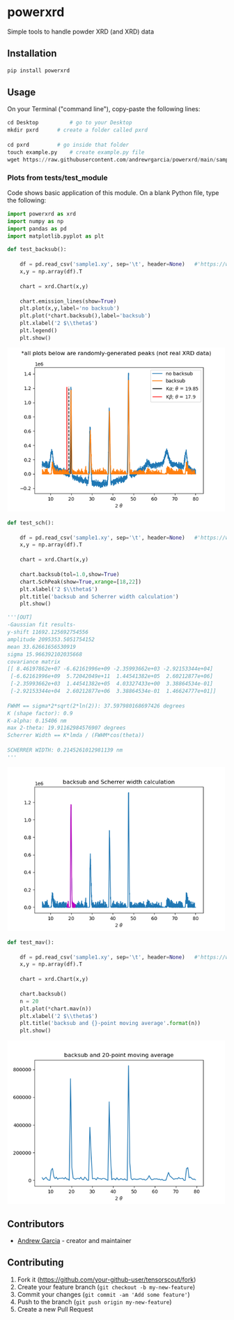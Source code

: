 # powerxrd
Simple tools to handle powder XRD (and XRD) data

## Installation

```bash
pip install powerxrd
```
## Usage
On your Terminal ("command line"), copy-paste the following lines:
```python 
cd Desktop   		# go to your Desktop
mkdir pxrd		# create a folder called pxrd

cd pxrd 		# go inside that folder
touch example.py  	# create example.py file
wget https://raw.githubusercontent.com/andrewrgarcia/powerxrd/main/sample1.xy	# download sample1.xy file
```

### Plots from tests/test_module

Code shows basic application of this module. On a blank Python file, type the following:


```python
import powerxrd as xrd
import numpy as np
import pandas as pd
import matplotlib.pyplot as plt
```

```python
def test_backsub():
    
    df = pd.read_csv('sample1.xy', sep='\t', header=None)   #'https://www.statology.org/pandas-read-text-file/'
    x,y = np.array(df).T

    chart = xrd.Chart(x,y)

    chart.emission_lines(show=True)
    plt.plot(x,y,label='no backsub')
    plt.plot(*chart.backsub(),label='backsub')
    plt.xlabel('2 $\\theta$')
    plt.legend()
    plt.show()
```

<img src="https://github.com/andrewrgarcia/powerxrd/blob/main/img/Figure_1.png?raw=true" width="500" >

```python
def test_sch():
    
    df = pd.read_csv('sample1.xy', sep='\t', header=None)   #'https://www.statology.org/pandas-read-text-file/'
    x,y = np.array(df).T

    chart = xrd.Chart(x,y)

    chart.backsub(tol=1.0,show=True)
    chart.SchPeak(show=True,xrange=[18,22])
    plt.xlabel('2 $\\theta$')
    plt.title('backsub and Scherrer width calculation')
    plt.show()
```
```python
'''[OUT]
-Gaussian fit results-
y-shift 11692.125692754556
amplitude 2095353.5051754152
mean 33.62661656530919
sigma 15.966392102035668
covariance matrix 
[[ 8.46197862e+07 -6.62161996e+09 -2.35993662e+03 -2.92153344e+04]
 [-6.62161996e+09  5.72042049e+11  1.44541382e+05  2.60212877e+06]
 [-2.35993662e+03  1.44541382e+05  4.03327433e+00  3.38864534e-01]
 [-2.92153344e+04  2.60212877e+06  3.38864534e-01  1.46624777e+01]]

FWHM == sigma*2*sqrt(2*ln(2)): 37.597980168697426 degrees
K (shape factor): 0.9
K-alpha: 0.15406 nm 
max 2-theta: 19.91162984576907 degrees
Scherrer Width == K*lmda / (FWHM*cos(theta))

SCHERRER WIDTH: 0.2145261012981139 nm
'''
```
<img src="https://github.com/andrewrgarcia/powerxrd/blob/main/img/Figure_2.png?raw=true" width="500" >


```python
def test_mav():
    
    df = pd.read_csv('sample1.xy', sep='\t', header=None)   #'https://www.statology.org/pandas-read-text-file/'
    x,y = np.array(df).T

    chart = xrd.Chart(x,y)

    chart.backsub()
    n = 20
    plt.plot(*chart.mav(n))
    plt.xlabel('2 $\\theta$')
    plt.title('backsub and {}-point moving average'.format(n))
    plt.show()
```

<img src="https://github.com/andrewrgarcia/powerxrd/blob/main/img/Figure_3.png?raw=true" width="500" >

## Contributors

- [Andrew Garcia](https://github.com/andrewrgarcia) - creator and maintainer

## Contributing

1. Fork it (<https://github.com/your-github-user/tensorscout/fork>)
2. Create your feature branch (`git checkout -b my-new-feature`)
3. Commit your changes (`git commit -am 'Add some feature'`)
4. Push to the branch (`git push origin my-new-feature`)
5. Create a new Pull Request

